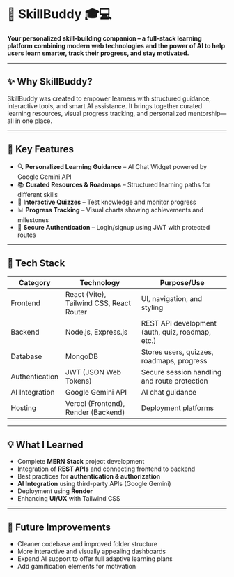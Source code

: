 # 🚀 SkillBuddy 🎓💻

**Your personalized skill-building companion – a full-stack learning platform combining modern web technologies and the power of AI to help users learn smarter, track their progress, and stay motivated.**

---

## ✨ Why SkillBuddy?

SkillBuddy was created to empower learners with structured guidance, interactive tools, and smart AI assistance. It brings together curated learning resources, visual progress tracking, and personalized mentorship—all in one place.

---

## 🌟 Key Features

- 🔍 **Personalized Learning Guidance** – AI Chat Widget powered by Google Gemini API
- 📚 **Curated Resources & Roadmaps** – Structured learning paths for different skills
- 🧠 **Interactive Quizzes** – Test knowledge and monitor progress
- 📊 **Progress Tracking** – Visual charts showing achievements and milestones
- 🔐 **Secure Authentication** – Login/signup using JWT with protected routes

---

## 🔧 Tech Stack

| Category        | Technology                                | Purpose/Use                                       |
|----------------|--------------------------------------------|--------------------------------------------------|
| Frontend       | React (Vite), Tailwind CSS, React Router   | UI, navigation, and styling                      |
| Backend        | Node.js, Express.js                        | REST API development (auth, quiz, roadmap, etc.) |
| Database       | MongoDB                                    | Stores users, quizzes, roadmaps, progress        |
| Authentication | JWT (JSON Web Tokens)                      | Secure session handling and route protection     |
| AI Integration | Google Gemini API                          | AI chat guidance                                 |
| Hosting        | Vercel (Frontend), Render (Backend)        | Deployment platforms                             |

---

## 💡 What I Learned

- Complete **MERN Stack** project development
- Integration of **REST APIs** and connecting frontend to backend
- Best practices for **authentication & authorization**
- **AI Integration** using third-party APIs (Google Gemini)
- Deployment using **Render**
- Enhancing **UI/UX** with Tailwind CSS

---

## 🧩 Future Improvements

- Cleaner codebase and improved folder structure
- More interactive and visually appealing dashboards
- Expand AI support to offer full adaptive learning plans
- Add gamification elements for motivation
